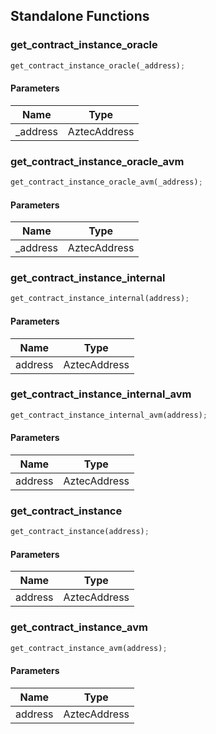 ## Standalone Functions

### get_contract_instance_oracle

```rust
get_contract_instance_oracle(_address);
```

#### Parameters
| Name | Type |
| --- | --- |
| _address | AztecAddress |

### get_contract_instance_oracle_avm

```rust
get_contract_instance_oracle_avm(_address);
```

#### Parameters
| Name | Type |
| --- | --- |
| _address | AztecAddress |

### get_contract_instance_internal

```rust
get_contract_instance_internal(address);
```

#### Parameters
| Name | Type |
| --- | --- |
| address | AztecAddress |

### get_contract_instance_internal_avm

```rust
get_contract_instance_internal_avm(address);
```

#### Parameters
| Name | Type |
| --- | --- |
| address | AztecAddress |

### get_contract_instance

```rust
get_contract_instance(address);
```

#### Parameters
| Name | Type |
| --- | --- |
| address | AztecAddress |

### get_contract_instance_avm

```rust
get_contract_instance_avm(address);
```

#### Parameters
| Name | Type |
| --- | --- |
| address | AztecAddress |

